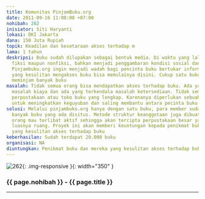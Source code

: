 ```yaml
---
title: Komunitas PinjamBuku.org
date: 2011-09-16 11:08:00 +07:00
nohibah: 262
inisiator: Siti Haryanti
lokasi: DKI Jakarta
dana: 150 Juta Rupiah
topik: Keadilan dan kesetaraan akses terhadap m
lama: 1 tahun
deskripsi: Buku sudah dilupakan sebagai bentuk media. Di waktu yang lalu buku, baik
  fiksi maupun nonfiksi, bahkan menjadi penggambaran kondisi sosial dan agen perubahan.
  Pinjambuku.org ingin menjadi wadah bagi pencinta buku bertukar informasi. Mereka
  yang kesulitan mengakses buku bisa memulainya disini. Cukup satu buku sudah bisa
  meminjam banyak buku
masalah: Tidak semua orang bisa mendapatkan akses terhadap buku. Ada yang terkendala
  masalah biaya dan ada yang terkendala masalah ketersediaan. Tidak semua daerah memiliki
  perpustakaan atau toko buku yang lengkap. Karenanya diperlukan sebuah strategi kreatif
  untuk meningkatkan keguyuban dan saling membantu antara pecinta buku
solusi: Melalui pinjambuku.org hanya dengan satu buku, para member sudah bisa mengakses
  banyak buku yang ada disitus. Metode struktur keanggotaan juga dibuat menarik agar
  orang mau terlibat aktif sehingga akan tercipta perpustakaan besar yang tidak terbatas
  luasnya ruang. Proyek ini akan memberi keuntungan kepada penikmat buku dan mereka
  yang kesulitan akses terhadap buku
keberhasilan: Sudah terdapat 20.000 buku
organisasi: NA
diuntungkan: Penikmat buku dan mereka yang kesulitan akses terhadap buku
---
```


![262](/static/img/hibahcmb/262.png){: .img-responsive }{: width="350" }

### {{ page.nohibah }} - {{ page.title }}

---
